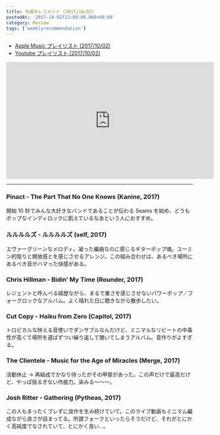 ```yaml
---
title: 今週のレコメンド (2017/10/02)
postedAt: '2017-10-02T12:00:00.000+09:00'
category: Review
tags: ['weeklyrecommendation']
---
```


- [Apple Music プレイリスト (2017/10/02)](https://itunes.apple.com/jp/playlist/%E4%BB%8A%E9%80%B1%E3%81%AE%E3%83%AC%E3%82%B3%E3%83%A1%E3%83%B3%E3%83%89-2017-10-02/idpl.u-55D6466tYDxR47)
- [Youtube プレイリスト (2017/10/02)](https://www.youtube.com/playlist?list=PLegnWsUgQayd43ZIg5VDcF2rqrAftCK1N)
<iframe width="560" height="315" class="youtube" src="https://www.youtube.com/embed/videoseries?list=PLegnWsUgQayd43ZIg5VDcF2rqrAftCK1N" frameborder="0" allowfullscreen=""></iframe>

---

### Pinact - The Part That No One Knows (Kanine, 2017)

開始 10 秒でみんな大好きなバンドであることが伝わる Seams を始め、どうもポップなインディロックに飢えているなあという人におすすめ。

### ルルルルズ - ルルルルズ (self, 2017)

エヴァーグリーンなメロディ。凝った編曲なのに感じるギターポップ魂。ユーミン的陰りと開放感とを感じさせるアレンジ。この組み合わせは、あるべき場所にあるべき音がハマった快感がある。

### Chris Hillman - Bidin’ My Time (Rounder, 2017)

レジェントと呼んべる経歴ながら、まるで重さを感じさせないパワーポップ／フォークロックなアルバム。よく晴れた日に聴きながら散歩したい。

### Cut Copy - Haiku from Zero (Capitol, 2017)

トロピカルな映える音使いでダンサブルなんだけど、ミニマルなリピートの中毒性が高くて場所を選ばずつい繰り返して聴いてしまうアルバム。音作りがよすぎる。

### The Clientele - Music for the Age of Miracles (Merge, 2017)

活動休止 → 再結成でかなり待ったがその甲斐があった。この声だけで最高だけど、やっぱ揺るぎない作曲力。染みる〜〜〜。

### Josh Ritter - Gathering (Pytheas, 2017)

この人もまったくブレずに良作を生み続けていて。このライブ動画もミニマム編成ながら良さが詰まってる。所謂フォークといったらそうだけど、それがとにかく高純度でなされていて、とにかく良い…。
